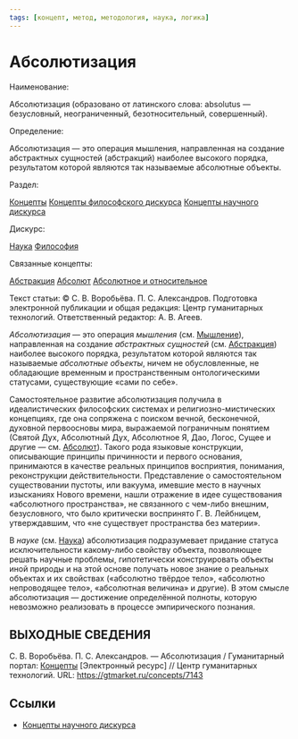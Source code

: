 ```yaml
---
tags: [концепт, метод, методология, наука, логика]
---
```

# Абсолютизация

Наименование:

Абсолютизация (образовано от латинского слова: absolutus — безусловный, неограниченный, безотносительный, совершенный).

Определение:

Абсолютизация — это операция мышления, направленная на создание абстрактных сущностей (абстракций) наиболее высокого порядка, результатом которой являются так называемые абсолютные объекты.

Раздел:

[Концепты](https://gtmarket.ru/concepts/)  [Концепты философского дискурса](https://gtmarket.ru/concepts/philosophical-concepts) [Концепты научного дискурса](https://gtmarket.ru/concepts/scientific-concepts)

Дискурс:

[Наука](https://gtmarket.ru/concepts/6860) [Философия](https://gtmarket.ru/concepts/6862)

Связанные концепты:

[Абстракция](https://gtmarket.ru/concepts/7008) [Абсолют](https://gtmarket.ru/concepts/7142) [Абсолютное и относительное](https://gtmarket.ru/concepts/7144)

Текст статьи: © С. В. Воробьёва. П. С. Александров. Подготовка электронной публикации и общая редакция: Центр гуманитарных технологий. Ответственный редактор: А. В. Агеев.

_Абсолютизация_ — это операция _мышления_ (см. [Мышление](https://gtmarket.ru/concepts/7007)), направленная на создание _абстрактных сущностей_ (см. [Абстракция](https://gtmarket.ru/concepts/7008)) наиболее высокого порядка, результатом которой являются так называемые _абсолютные объекты_, ничем не обусловленные, не обладающие временным и пространственным онтологическими статусами, существующие «сами по себе».

Самостоятельное развитие абсолютизация получила в идеалистических философских системах и религиозно-мистических концепциях, где она сопряжена с поиском вечной, бесконечной, духовной первоосновы мира, выражаемой пограничным понятием (Святой Дух, Абсолютный Дух, Абсолютное Я, Дао, Логос, Сущее и другие — см. [Абсолют](https://gtmarket.ru/concepts/7142)). Такого рода языковые конструкции, описывающие принципы причинности и первого основания, принимаются в качестве реальных принципов восприятия, понимания, реконструкции действительности. Представление о самостоятельном существовании пустоты, или вакуума, имевшие место в научных изысканиях Нового времени, нашли отражение в идее существования «абсолютного пространства», не связанного с чем-либо внешним, безусловного, что было критически воспринято Г. В. Лейбницем, утверждавшим, что «не существует пространства без материи».

В _науке_ (см. [Наука](https://gtmarket.ru/concepts/6860)) абсолютизация подразумевает придание статуса исключительности какому-либо свойству объекта, позволяющее решать научные проблемы, гипотетически конструировать объекты иной природы и на этой основе получать новое знание о реальных объектах и их свойствах («абсолютно твёрдое тело», «абсолютно непроводящее тело», «абсолютная величина» и другие). В этом смысле абсолютизация — достижение определённой полноты, которую невозможно реализовать в процессе эмпирического познания.

## ВЫХОДНЫЕ СВЕДЕНИЯ

С. В. Воробьёва. П. С. Александров. — Абсолютизация / Гуманитарный портал: [Концепты](https://gtmarket.ru/concepts/) [Электронный ресурс] // Центр гуманитарных технологий. URL: <https://gtmarket.ru/concepts/7143>

## Ссылки

* [Концепты научного дискурса](Концепты%20научного%20дискурса.md)
